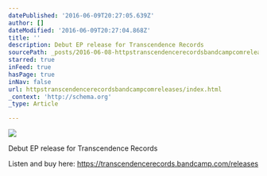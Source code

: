 ```yaml
---
datePublished: '2016-06-09T20:27:05.639Z'
author: []
dateModified: '2016-06-09T20:27:04.868Z'
title: ''
description: Debut EP release for Transcendence Records
sourcePath: _posts/2016-06-08-httpstranscendencerecordsbandcampcomreleases.md
starred: true
inFeed: true
hasPage: true
inNav: false
url: httpstranscendencerecordsbandcampcomreleases/index.html
_context: 'http://schema.org'
_type: Article

---
```

![](https://s3-us-west-2.amazonaws.com/the-grid-img/p/5d1c8b0a33183e383239a074a17174901de041a3.jpg)

Debut EP release for Transcendence Records

Listen and buy here: https://transcendencerecords.bandcamp.com/releases